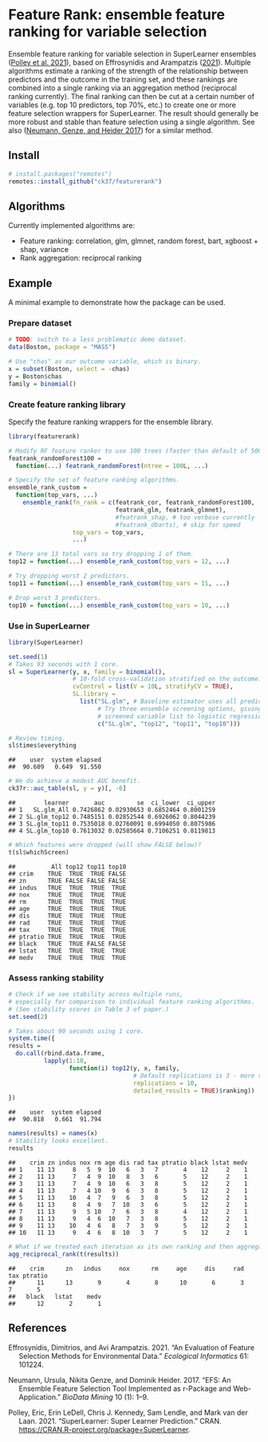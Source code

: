 
<!-- README.md is generated from README.Rmd. Please edit that file -->

# Feature Rank: ensemble feature ranking for variable selection

Ensemble feature ranking for variable selection in SuperLearner
ensembles ([Polley et al. 2021](#ref-polley2021package)), based on
Effrosynidis and Arampatzis ([2021](#ref-effrosynidis2021evaluation)).
Multiple algorithms estimate a ranking of the strength of the
relationship between predictors and the outcome in the training set, and
these rankings are combined into a single ranking via an aggregation
method (reciprocal ranking currently). The final ranking can then be cut
at a certain number of variables (e.g. top 10 predictors, top 70%, etc.)
to create one or more feature selection wrappers for SuperLearner. The
result should generally be more robust and stable than feature selection
using a single algorithm. See also ([Neumann, Genze, and Heider
2017](#ref-neumann2017efs)) for a similar method.

## Install

``` r
# install.packages("remotes")
remotes::install_github("ck37/featurerank")
```

## Algorithms

Currently implemented algorithms are:

-   Feature ranking: correlation, glm, glmnet, random forest, bart,
    xgboost + shap, variance
-   Rank aggregation: reciprocal ranking

## Example

A minimal example to demonstrate how the package can be used.

### Prepare dataset

``` r
# TODO: switch to a less problematic demo dataset.
data(Boston, package = "MASS")

# Use "chas" as our outcome variable, which is binary.
x = subset(Boston, select = -chas)
y = Boston$chas
family = binomial()
```

### Create feature ranking library

Specify the feature ranking wrappers for the ensemble library.

``` r
library(featurerank)

# Modify RF feature ranker to use 100 trees (faster than default of 500).
featrank_randomForest100 =
  function(...) featrank_randomForest(ntree = 100L, ...)

# Specify the set of feature ranking algorithms.
ensemble_rank_custom =
  function(top_vars, ...)
    ensemble_rank(fn_rank = c(featrank_cor, featrank_randomForest100,
                              featrank_glm, featrank_glmnet),
                              #featrank_shap, # too verbose currently
                              #featrank_dbarts), # skip for speed
                  top_vars = top_vars,
                  ...)

# There are 13 total vars so try dropping 1 of them.
top12 = function(...) ensemble_rank_custom(top_vars = 12, ...)

# Try dropping worst 2 predictors.
top11 = function(...) ensemble_rank_custom(top_vars = 11, ...)

# Drop worst 3 predictors.
top10 = function(...) ensemble_rank_custom(top_vars = 10, ...)
```

### Use in SuperLearner

``` r
library(SuperLearner)

set.seed(1)
# Takes 93 seconds with 1 core.
sl = SuperLearner(y, x, family = binomial(),
                  # 10-fold cross-validation stratified on the outcome.
                  cvControl = list(V = 10L, stratifyCV = TRUE),
                  SL.library =
                    list("SL.glm", # Baseline estimator uses all predictors.
                         # Try three ensemble screening options, giving the
                         # screened variable list to logistic regression (SL.glm).
                         c("SL.glm", "top12", "top11", "top10")))

# Review timing.
sl$times$everything
```

    ##    user  system elapsed 
    ##  90.609   0.649  91.550

``` r
# We do achieve a modest AUC benefit.
ck37r::auc_table(sl, y = y)[, -6]
```

    ##        learner       auc         se  ci_lower  ci_upper
    ## 1   SL.glm_All 0.7426862 0.02930653 0.6852464 0.8001259
    ## 2 SL.glm_top12 0.7485151 0.02852544 0.6926062 0.8044239
    ## 3 SL.glm_top11 0.7535018 0.02760091 0.6994050 0.8075986
    ## 4 SL.glm_top10 0.7613032 0.02585664 0.7106251 0.8119813

``` r
# Which features were dropped (will show FALSE below)?
t(sl$whichScreen)
```

    ##          All top12 top11 top10
    ## crim    TRUE  TRUE  TRUE FALSE
    ## zn      TRUE FALSE FALSE FALSE
    ## indus   TRUE  TRUE  TRUE  TRUE
    ## nox     TRUE  TRUE  TRUE  TRUE
    ## rm      TRUE  TRUE  TRUE  TRUE
    ## age     TRUE  TRUE  TRUE  TRUE
    ## dis     TRUE  TRUE  TRUE  TRUE
    ## rad     TRUE  TRUE  TRUE  TRUE
    ## tax     TRUE  TRUE  TRUE  TRUE
    ## ptratio TRUE  TRUE  TRUE  TRUE
    ## black   TRUE  TRUE FALSE FALSE
    ## lstat   TRUE  TRUE  TRUE  TRUE
    ## medv    TRUE  TRUE  TRUE  TRUE

### Assess ranking stability

``` r
# Check if we see stability across multiple runs,
# especially for comparison to individual feature ranking algorithms.
# (See stability scores in Table 3 of paper.)
set.seed(2)

# Takes about 90 seconds using 1 core.
system.time({
results =
  do.call(rbind.data.frame,
          lapply(1:10,
                 function(i) top12(y, x, family,
                                   # Default replications is 3 - more replications increases stability.
                                   replications = 10,
                                   detailed_results = TRUE)$ranking))
})
```

    ##    user  system elapsed 
    ##  90.818   0.661  91.794

``` r
names(results) = names(x)
# Stability looks excellent.
results
```

    ##    crim zn indus nox rm age dis rad tax ptratio black lstat medv
    ## 1    11 13     8   5  9  10   6   3   7       4    12     2    1
    ## 2    11 13     7   4  9  10   8   3   6       5    12     2    1
    ## 3    11 13     7   4  9  10   6   3   8       5    12     2    1
    ## 4    11 13     7   4 10   9   6   3   8       5    12     2    1
    ## 5    11 13    10   4  7   9   6   3   8       5    12     2    1
    ## 6    11 13     8   4  9   7  10   3   6       5    12     2    1
    ## 7    11 13     9   5 10   7   6   3   8       4    12     2    1
    ## 8    11 13     9   4  6  10   7   3   8       5    12     2    1
    ## 9    11 13    10   4  6   8   7   3   9       5    12     2    1
    ## 10   11 13     9   4  6   8  10   3   7       5    12     2    1

``` r
# What if we treated each iteration as its own ranking and then aggregated?
agg_reciprocal_rank(t(results))
```

    ##    crim      zn   indus     nox      rm     age     dis     rad     tax ptratio 
    ##      11      13       9       4       8      10       6       3       7       5 
    ##   black   lstat    medv 
    ##      12       2       1

## References

<div id="refs" class="references csl-bib-body hanging-indent">

<div id="ref-effrosynidis2021evaluation" class="csl-entry">

Effrosynidis, Dimitrios, and Avi Arampatzis. 2021. “An Evaluation of
Feature Selection Methods for Environmental Data.” *Ecological
Informatics* 61: 101224.

</div>

<div id="ref-neumann2017efs" class="csl-entry">

Neumann, Ursula, Nikita Genze, and Dominik Heider. 2017. “EFS: An
Ensemble Feature Selection Tool Implemented as r-Package and
Web-Application.” *BioData Mining* 10 (1): 1–9.

</div>

<div id="ref-polley2021package" class="csl-entry">

Polley, Eric, Erin LeDell, Chris J. Kennedy, Sam Lendle, and Mark van
der Laan. 2021. “SuperLearner: Super Learner Prediction.” CRAN.
<https://CRAN.R-project.org/package=SuperLearner>.

</div>

</div>
